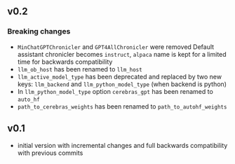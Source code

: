 ## v0.2

### Breaking changes
* `MinChatGPTChronicler` and `GPT4AllChronicler` were removed
Default assistant chronicler becomes `instruct`, `alpaca` name is kept for a limited time for backwards compatibility  
* `llm_ob_host` has been renamed to `llm_host`
* `llm_active_model_type` has been deprecated and replaced by two new keys: `llm_backend` and `llm_python_model_type` (when backend is python)
* In `llm_python_model_type` option `cerebras_gpt` has been renamed to `auto_hf`
* `path_to_cerebras_weights` has been renamed to `path_to_autohf_weights`

## v0.1 
* initial version with incremental changes and full backwards compatibility with previous commits